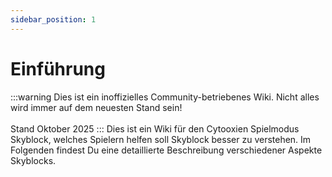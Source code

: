 ```yaml
---
sidebar_position: 1
---
```


# Einführung

:::warning
Dies ist ein in­of­fi­zi­elles Community-betriebenes Wiki. Nicht alles wird immer auf dem neuesten Stand sein!\
\
Stand Oktober 2025
:::
Dies ist ein Wiki für den Cytooxien Spielmodus Skyblock, welches Spielern helfen soll Skyblock besser zu verstehen. Im Folgenden findest Du eine detaillierte Beschreibung verschiedener Aspekte Skyblocks.
